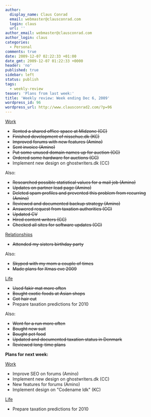 ```yaml
---
author:
  display_name: Claus Conrad
  email: webmaster@clausconrad.com
  login: claus
  url: ''
author_email: webmaster@clausconrad.com
author_login: claus
categories:
  - Personal
comments: true
date: 2009-12-07 02:22:33 +01:00
date_gmt: 2009-12-07 01:22:33 +0000
header: 'no'
published: true
sidebar: left
status: publish
tags:
  - weekly-review
teaser: 'Plans from last week:'
title: 'Weekly review: Week ending Dec 6, 2009'
wordpress_id: 96
wordpress_url: http://www.clausconrad2.com/?p=96
---
```

<u>Work</u>

*   <del>Rented a shared office space at Midzone (CC)</del>
*   <del>Finished development of nissehue.dk (KC)</del>
*   <del>Improved forums with new features (Amino)</del>
*   <del>Sent invoice (Amino)</del>
*   <del>Put some unused domain names up for auction (CC)</del>
*   <del>Ordered some hardware for auctions (CC)</del>
*   Implement new design on ghostwriters.dk (CC)

Also:

*   <del>Researched possible statistical values for a mail job (Amino)</del>
*   <del>Updates on partner lead page (Amino)</del>
*   <del>Deleted spam profiles and prevented this problem from recurring (Amino)</del>
*   <del>Reviewed and documented backup strategy (Amino)</del>
*   <del>Answered request from taxation authorities (CC)</del>
*   <del>Updated CV</del>
*   <del>Hired content writers (CC)</del>
*   <del>Checked all sites for software updates (CC)</del>

<u>Relationships</u>

*   <del>Attended my sisters birthday party</del>

Also:

*   <del>Skyped with my mom a couple of times</del>
*   <del>Made plans for Xmas eve 2009</del>

<u>Life</u>

*   <del>Used fakir mat more often</del>
*   <del>Bought exotic foods at Asian shops</del>
*   <del>Got hair cut</del>
*   Prepare taxation predictions for 2010

Also:

*   <del>Went for a run more often</del>
*   <del>Bought new suit</del>
*   <del>Bought pet food</del>
*   <del>Updated and documented taxation status in Denmark</del>
*   <del>Reviewed long-time plans</del>

<a id="next-week"></a>**Plans for next week:**

<u>Work</u>

*   Improve SEO on forums (Amino)
*   Implement new design on ghostwriters.dk (CC)
*   New features for forums (Amino)
*   Implement design on "Codename ldk" (KC)

<u>Life</u>

*   Prepare taxation predictions for 2010
